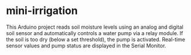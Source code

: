 # mini-irrigation
This Arduino project reads soil moisture levels using an analog and digital soil sensor and automatically controls a water pump via a relay module. If the soil is too dry (below a set threshold), the pump is activated. Real-time sensor values and pump status are displayed in the Serial Monitor.
